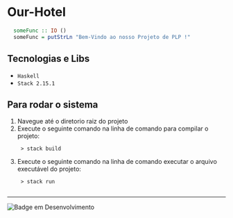 # Our-Hotel

```haskell
  someFunc :: IO ()
  someFunc = putStrLn "Bem-Vindo ao nosso Projeto de PLP !"
```

## Tecnologias e Libs
  * ``Haskell``
  * ``Stack 2.15.1``

## Para rodar o sistema

1. Navegue até o diretorio raiz do projeto
2. Execute o seguinte comando na linha de comando para compilar o projeto:
    ```shell
     > stack build
4. Execute o seguinte comando na linha de comando executar o arquivo executável do projeto:
    ```shell
     > stack run
  
<hr>

![Badge em Desenvolvimento](http://img.shields.io/static/v1?label=STATUS&message=EM%20DESENVOLVIMENTO&color=GREEN&style=for-the-badge)
